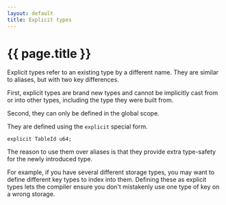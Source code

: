 ```yaml
---
layout: default
title: Explicit types
---
```

# {{ page.title }}

Explicit types refer to an existing type by a different name. They are similar to aliases, but with two key differences.

First, explicit types are brand new types and cannot be implicitly cast from or into other types, including the type they were built from.

Second, they can only be defined in the global scope.

They are defined using the `explicit` special form.

```
explicit TableId u64;
```

The reason to use them over aliases is that they provide extra type-safety for the newly introduced type.

For example, if you have several different storage types, you may want to define different key types to index into them. Defining these as explicit types lets the compiler ensure you don't mistakenly use one type of key on a wrong storage.